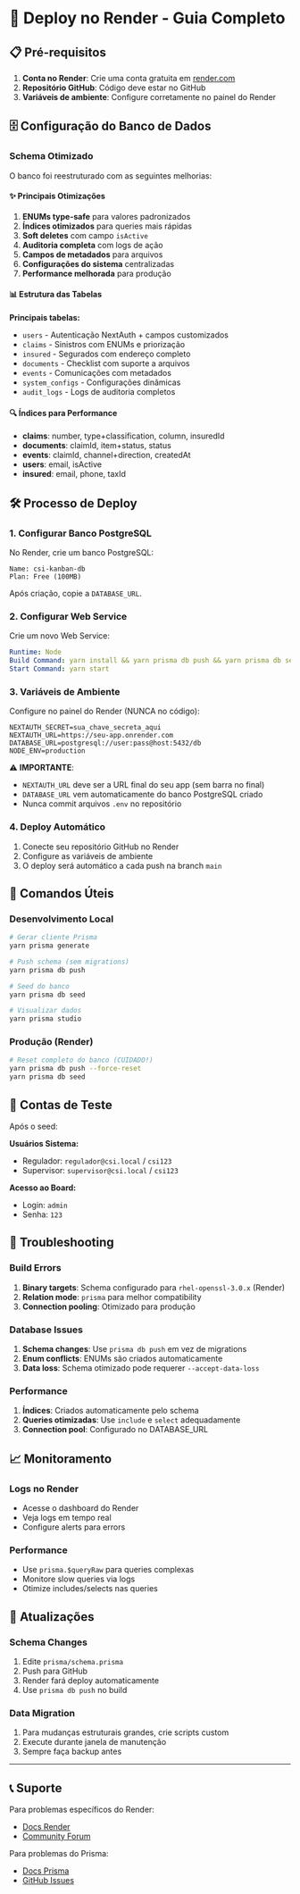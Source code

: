 
# 🚀 Deploy no Render - Guia Completo

## 📋 Pré-requisitos

1. **Conta no Render**: Crie uma conta gratuita em [render.com](https://render.com)
2. **Repositório GitHub**: Código deve estar no GitHub
3. **Variáveis de ambiente**: Configure corretamente no painel do Render

## 🗄️ Configuração do Banco de Dados

### Schema Otimizado

O banco foi reestruturado com as seguintes melhorias:

#### ✨ Principais Otimizações

1. **ENUMs type-safe** para valores padronizados
2. **Índices otimizados** para queries mais rápidas
3. **Soft deletes** com campo `isActive`
4. **Auditoria completa** com logs de ação
5. **Campos de metadados** para arquivos
6. **Configurações do sistema** centralizadas
7. **Performance melhorada** para produção

#### 📊 Estrutura das Tabelas

**Principais tabelas:**
- `users` - Autenticação NextAuth + campos customizados
- `claims` - Sinistros com ENUMs e priorização
- `insured` - Segurados com endereço completo
- `documents` - Checklist com suporte a arquivos
- `events` - Comunicações com metadados
- `system_configs` - Configurações dinâmicas
- `audit_logs` - Logs de auditoria completos

#### 🔍 Índices para Performance

- **claims**: number, type+classification, column, insuredId
- **documents**: claimId, item+status, status
- **events**: claimId, channel+direction, createdAt
- **users**: email, isActive
- **insured**: email, phone, taxId

## 🛠️ Processo de Deploy

### 1. Configurar Banco PostgreSQL

No Render, crie um banco PostgreSQL:
```
Name: csi-kanban-db
Plan: Free (100MB)
```

Após criação, copie a `DATABASE_URL`.

### 2. Configurar Web Service

Crie um novo Web Service:
```yaml
Runtime: Node
Build Command: yarn install && yarn prisma db push && yarn prisma db seed && yarn build
Start Command: yarn start
```

### 3. Variáveis de Ambiente

Configure no painel do Render (NUNCA no código):

```env
NEXTAUTH_SECRET=sua_chave_secreta_aqui
NEXTAUTH_URL=https://seu-app.onrender.com
DATABASE_URL=postgresql://user:pass@host:5432/db
NODE_ENV=production
```

⚠️ **IMPORTANTE**: 
- `NEXTAUTH_URL` deve ser a URL final do seu app (sem barra no final)
- `DATABASE_URL` vem automaticamente do banco PostgreSQL criado
- Nunca commit arquivos `.env` no repositório

### 4. Deploy Automático

1. Conecte seu repositório GitHub no Render
2. Configure as variáveis de ambiente
3. O deploy será automático a cada push na branch `main`

## 📱 Comandos Úteis

### Desenvolvimento Local
```bash
# Gerar cliente Prisma
yarn prisma generate

# Push schema (sem migrations)
yarn prisma db push

# Seed do banco
yarn prisma db seed

# Visualizar dados
yarn prisma studio
```

### Produção (Render)
```bash
# Reset completo do banco (CUIDADO!)
yarn prisma db push --force-reset
yarn prisma db seed
```

## 🔐 Contas de Teste

Após o seed:

**Usuários Sistema:**
- Regulador: `regulador@csi.local` / `csi123`
- Supervisor: `supervisor@csi.local` / `csi123`

**Acesso ao Board:**
- Login: `admin`
- Senha: `123`

## 🚨 Troubleshooting

### Build Errors

1. **Binary targets**: Schema configurado para `rhel-openssl-3.0.x` (Render)
2. **Relation mode**: `prisma` para melhor compatibility
3. **Connection pooling**: Otimizado para produção

### Database Issues

1. **Schema changes**: Use `prisma db push` em vez de migrations
2. **Enum conflicts**: ENUMs são criados automaticamente
3. **Data loss**: Schema otimizado pode requerer `--accept-data-loss`

### Performance

1. **Índices**: Criados automaticamente pelo schema
2. **Queries otimizadas**: Use `include` e `select` adequadamente
3. **Connection pool**: Configurado no DATABASE_URL

## 📈 Monitoramento

### Logs no Render
- Acesse o dashboard do Render
- Veja logs em tempo real
- Configure alerts para errors

### Performance
- Use `prisma.$queryRaw` para queries complexas
- Monitore slow queries via logs
- Otimize includes/selects nas queries

## 🔄 Atualizações

### Schema Changes
1. Edite `prisma/schema.prisma`
2. Push para GitHub
3. Render fará deploy automaticamente
4. Use `prisma db push` no build

### Data Migration
1. Para mudanças estruturais grandes, crie scripts custom
2. Execute durante janela de manutenção
3. Sempre faça backup antes

---

## 📞 Suporte

Para problemas específicos do Render:
- [Docs Render](https://render.com/docs)
- [Community Forum](https://community.render.com)

Para problemas do Prisma:
- [Docs Prisma](https://prisma.io/docs)
- [GitHub Issues](https://github.com/prisma/prisma/issues)
